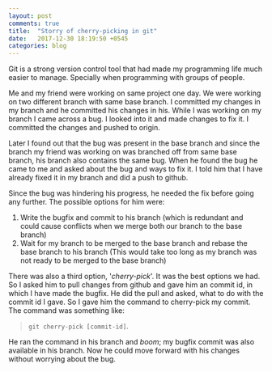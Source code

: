 ```yaml
---
layout: post
comments: true
title:  "Storry of cherry-picking in git"
date:   2017-12-30 18:19:50 +0545
categories: blog
---
```


Git is a strong version control tool that had made my programming life much easier to manage. Specially when programming with groups of people.

Me and my friend were working on same project one day. We were working on two different branch with same base branch.
I committed my changes in my branch and he committed his changes in his. While I was working on my branch I came across a bug. I looked into it and made changes to fix it. I committed the changes and pushed to origin.

Later I found out that the bug was present in the base branch and since the branch my friend was working on was branched off from same base branch, his branch also contains the same bug. When he found the bug he came to me and asked about the bug and ways to fix it. I told him that I have already fixed it in my branch and did a push to github.

Since the bug was hindering his progress, he needed the fix before going any further. The possible options for him were:
1. Write the bugfix and commit to his branch (which is redundant and could cause conflicts when we merge both our branch to the base branch)
2. Wait for my branch to be merged to the base branch and rebase the base branch to his branch (This would take too long as my branch was not ready to be merged to the base branch)

There was also a third option, '*cherry-pick*'. It was the best options we had. So I asked him to pull changes from github and gave him an commit id, in which I have made the bugfix. He did the pull and asked, what to do with the commit id I gave. So I gave him the command to cherry-pick my commit. The command was something like:
> `git cherry-pick [commit-id]`.

He ran the command in his branch and *boom*; my bugfix commit was also available in his branch. Now he could move forward with his changes without worrying about the bug.
